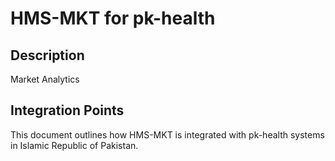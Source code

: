 # HMS-MKT for pk-health

## Description

Market Analytics

## Integration Points

This document outlines how HMS-MKT is integrated with pk-health systems in Islamic Republic of Pakistan.
